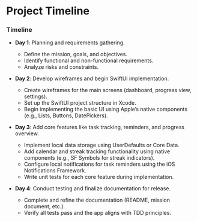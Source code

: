 # Project Timeline

### Timeline

- **Day 1**: Planning and requirements gathering.
  - Define the mission, goals, and objectives.
  - Identify functional and non-functional requirements.
  - Analyze risks and constraints.

- **Day 2**: Develop wireframes and begin SwiftUI implementation.
  - Create wireframes for the main screens (dashboard, progress view, settings).
  - Set up the SwiftUI project structure in Xcode.
  - Begin implementing the basic UI using Apple’s native components (e.g., Lists, Buttons, DatePickers).

- **Day 3**: Add core features like task tracking, reminders, and progress overview.
  - Implement local data storage using UserDefaults or Core Data.
  - Add calendar and streak tracking functionality using native components (e.g., SF Symbols for streak indicators).
  - Configure local notifications for task reminders using the iOS Notifications Framework.
  - Write unit tests for each core feature during implementation.

- **Day 4**: Conduct testing and finalize documentation for release.
  - Complete and refine the documentation (README, mission document, etc.).
  - Verify all tests pass and the app aligns with TDD principles.
